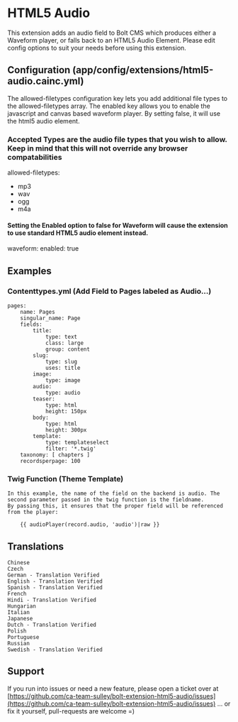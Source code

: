 HTML5 Audio
===========

This extension adds an audio field to Bolt CMS which produces either a Waveform player, or falls back to an HTML5 Audio Element.
Please edit config options to suit your needs before using this extension.

## Configuration (app/config/extensions/html5-audio.cainc.yml)
The allowed-filetypes configuration key lets you add additional file types to the allowed-filetypes array.
The enabled key allows you to enable the javascript and canvas based waveform player. By setting false, it will use the html5 audio element.

### Accepted Types are the audio file types that you wish to allow. Keep in mind that this will not override any browser compatabilities
allowed-filetypes:
  - mp3
  - wav
  - ogg
  - m4a

#### Setting the Enabled option to false for Waveform will cause the extension to use standard HTML5 audio element instead.
waveform:
  enabled: true

## Examples

### Contenttypes.yml (Add Field to Pages labeled as Audio...)

```YML
pages:
    name: Pages
    singular_name: Page
    fields:
        title:
            type: text
            class: large
            group: content
        slug:
            type: slug
            uses: title
        image:
            type: image
        audio:
            type: audio
        teaser:
            type: html
            height: 150px
        body:
            type: html
            height: 300px
        template:
            type: templateselect
            filter: '*.twig'
    taxonomy: [ chapters ]
    recordsperpage: 100
```

### Twig Function (Theme Template)

    In this example, the name of the field on the backend is audio. The second parameter passed in the twig function is the fieldname.
    By passing this, it ensures that the proper field will be referenced from the player:

```Twig
    {{ audioPlayer(record.audio, 'audio')|raw }}
```

## Translations
    Chinese
    Czech
    German - Translation Verified
    English - Translation Verified
    Spanish - Translation Verified
    French
    Hindi - Translation Verified
    Hungarian
    Italian
    Japanese
    Dutch - Translation Verified 
    Polish
    Portuguese
    Russian
    Swedish - Translation Verified

## Support
If you run into issues or need a new feature, please open a ticket over at [https://github.com/ca-team-sulley/bolt-extension-html5-audio/issues](https://github.com/ca-team-sulley/bolt-extension-html5-audio/issues)
... or fix it yourself, pull-requests are welcome =)